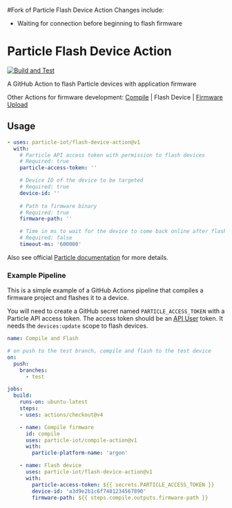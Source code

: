#Fork of Particle Flash Device Action
Changes include:
- Waiting for connection before beginning to flash firmware

# Particle Flash Device Action
[![Build and Test](https://github.com/particle-iot/flash-device-action/actions/workflows/test.yml/badge.svg)](https://github.com/particle-iot/flash-device-action/actions/workflows/test.yml)

A GitHub Action to flash Particle devices with application firmware

Other Actions for firmware development: [Compile](https://github.com/particle-iot/compile-action) | Flash Device | [Firmware Upload](https://github.com/particle-iot/firmware-upload-action)

## Usage

```yaml
- uses: particle-iot/flash-device-action@v1
  with:
    # Particle API access token with permission to flash devices
    # Required: true
    particle-access-token: ''

    # Device ID of the device to be targeted
    # Required: true
    device-id: ''
    
    # Path to firmware binary
    # Required: true
    firmware-path: ''

    # Time in ms to wait for the device to come back online after flashing
    # Required: false
    timeout-ms: '600000'
```

Also see official [Particle documentation](https://docs.particle.io/firmware/best-practices/github-actions/) for more details.

### Example Pipeline

This is a simple example of a GitHub Actions pipeline that compiles a firmware project and flashes it to a device.

You will need to create a GitHub secret named `PARTICLE_ACCESS_TOKEN` with a Particle API access token.
The access token should be an [API User](https://docs.particle.io/getting-started/cloud/cloud-api/#api-users) token.
It needs the `devices:update` scope to flash devices.


```yaml
name: Compile and Flash

# on push to the test branch, compile and flash to the test device
on:
  push:
    branches:
      - test

jobs:
  build:
    runs-on: ubuntu-latest
    steps:
    - uses: actions/checkout@v4

    - name: Compile firmware
      id: compile
      uses: particle-iot/compile-action@v1
      with:
        particle-platform-name: 'argon'

    - name: Flash device
      uses: particle-iot/flash-device-action@v1
      with:
        particle-access-token: ${{ secrets.PARTICLE_ACCESS_TOKEN }}
        device-id: 'a3d9e2b1c6f7481234567890'
        firmware-path: ${{ steps.compile.outputs.firmware-path }}
```
